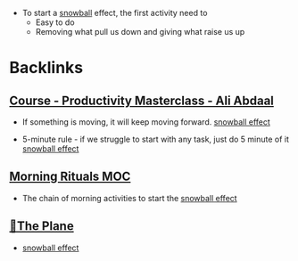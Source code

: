 - To start a [snowball](<snowball.md>) effect, the first activity need to
    - Easy to do
    - Removing what pull us down and giving what raise us up

# Backlinks
## [Course - Productivity Masterclass - Ali Abdaal](<Course - Productivity Masterclass - Ali Abdaal.md>)
- If something is moving, it will keep moving forward.  [snowball effect](<snowball effect.md>)

- 5-minute rule - if we struggle to start with any task,  just do 5 minute of it [snowball effect](<snowball effect.md>)

## [Morning Rituals MOC](<Morning Rituals MOC.md>)
- The chain of morning activities to start the [snowball effect](<snowball effect.md>)

## [🌱The Plane ](<🌱The Plane .md>)
- [snowball effect](<snowball effect.md>)

